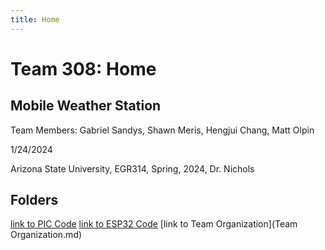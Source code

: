 ```yaml
---
title: Home
---
```


# Team 308: Home

## Mobile Weather Station

Team Members: Gabriel Sandys, Shawn Meris, Hengjui Chang, Matt Olpin

1/24/2024

Arizona State University, EGR314, Spring, 2024, Dr. Nichols

## Folders

[link to PIC Code](pic/index.md)
[link to ESP32 Code](esp32/index.md)
[link to Team Organization](Team Organization.md)
